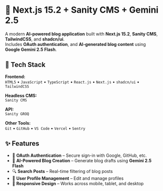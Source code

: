 # 📝 Next.js 15.2 + Sanity CMS + Gemini 2.5

A modern **AI-powered blog application** built with **Next.js 15.2**, **Sanity CMS**, **TailwindCSS**, and **shadcn/ui**.  
Includes **OAuth authentication**, and **AI-generated blog content** using **Google Gemini 2.5 Flash**.

## 🚀 Tech Stack

**Frontend:**  
`HTML5` • `JavaScript` • `TypeScript` • `React.js` • `Next.js` • `shadcn/ui` • `TailwindCSS`

**Headless CMS:**  
`Sanity CMS`

**API:**  
`Sanity GROQ`

**Other Tools:**  
`Git` • `GitHub` • `VS Code` • `Vercel` • `Sentry`

## ✨ Features

- 🔑 **OAuth Authentication** – Secure sign-in with Google, GitHub, etc.
- 🤖 **AI-Powered Blog Creation** – Generate blog drafts using **Gemini 2.5 Flash**
- 🔍 **Search Posts** – Real-time filtering of blog posts
- 👤 **User Profile Management** – Edit and manage profiles
- 📱 **Responsive Design** – Works across mobile, tablet, and desktop

